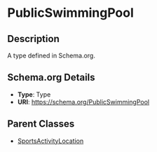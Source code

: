 # PublicSwimmingPool

## Description
A type defined in Schema.org.

## Schema.org Details
- **Type**: Type
- **URI**: https://schema.org/PublicSwimmingPool

## Parent Classes
- [SportsActivityLocation](../SportsActivityLocation.md)

